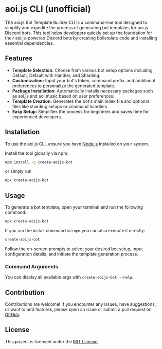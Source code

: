 # aoi.js CLI (unofficial)

The aoi.js Bot Template Builder CLI is a command-line tool designed to simplify and expedite the process of generating bot templates for aoi.js Discord bots. This tool helps developers quickly set up the foundation for their aoi.js-powered Discord bots by creating boilerplate code and installing essential dependencies.

## Features

- **Template Selection:** Choose from various bot setup options including Default, Default with Handler, and Sharding.
- **Customization:** Input your bot's token, command prefix, and additional preferences to personalize the generated template.
- **Package Installation:** Automatically installs necessary packages such as aoi.js and aoi.music based on user preferences.
- **Template Creation:** Generates the bot's main index file and optional files like sharding setups or command handlers.
- **Easy Setup:** Simplifies the process for beginners and saves time for experienced developers.

## Installation

To use the aoi.js CLI, ensure you have [Node.js](https://nodejs.org/) installed on your system.

Install the tool globally via npm:

```bash
npm install -g create-aoijs-bot
```

or simply run:

```bash
npx create-aoijs-bot
```

## Usage

To generate a bot template, open your terminal and run the following command:

```bash
npx create-aoijs-bot
```

If you ran the install command via `npm` you can also execute it directly:

```bash
create-aoijs-bot
```

Follow the on-screen prompts to select your desired bot setup, input configuration details, and initiate the template generation process.

### Command Arguments

You can display all available args with `create-aoijs-bot --help`.

## Contribution

Contributions are welcome! If you encounter any issues, have suggestions, or want to add features, please open an issue or submit a pull request on [GitHub](https://github.com/faf4a/create-aoijs-bot).

## License

This project is licensed under the [MIT License](LICENSE).
